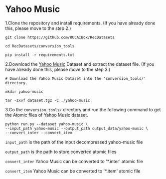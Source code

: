 # Yahoo Music

1.Clone the repository and install requirements. 
(If you have already done this, please move to the step 2.)

```
git clone https://github.com/RUCAIBox/RecDatasets

cd RecDatasets/conversion_tools

pip install -r requirements.txt
```

2.Download the [Yahoo Music]() Dataset and extract the dataset file.
(If you have already done this, please move to the step 3.)

```
# Download the Yahoo Music Dataset into the 'conversion_tools/' directory.

mkdir yahoo-music

tar -zxvf dataset.tgz -C ./yahoo-music
```

3.Go the ``conversion_tools/`` directory 
and run the following command to get the Atomic files of Yahoo Music dataset.

```
python run.py --dataset yahoo-music \ 
--input_path yahoo-music --output_path output_data/yahoo-music \
--convert_inter --convert_item
```

`input_path` is the path of the input decompressed yahoo-music file

`output_path` is the path to store converted atomic files

 `convert_inter` Yahoo Music can be converted to '*.inter' atomic file

`convert_item` Yahoo Music can be converted to '*.item' atomic file